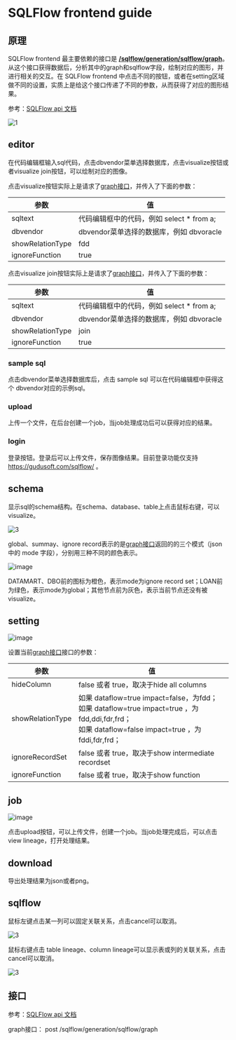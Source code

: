 # SQLFlow frontend guide

## 原理

SQLFlow frontend 最主要依赖的接口是 [**/sqlflow/generation/sqlflow/graph**](https://github.com/sqlparser/sqlflow_public/blob/master/api/sqlflow_api.md)。从这个接口获得数据后，分析其中的graph和sqlflow字段，绘制对应的图形，并进行相关的交互。在 SQLFlow frontend 中点击不同的按钮，或者在setting区域做不同的设置，实质上是给这个接口传递了不同的参数，从而获得了对应的图形结果。

参考：[SQLFlow api 文档](https://github.com/sqlparser/sqlflow_public/blob/master/api/sqlflow_api.md)

![1](https://user-images.githubusercontent.com/6293752/95873864-e2734400-0da2-11eb-85a9-e46ea43ff5c3.png)

## editor

在代码编辑框输入sql代码，点击dbvendor菜单选择数据库，点击visualize按钮或者visualize join按钮，可以绘制对应的图像。

点击visualize按钮实际上是请求了[graph接口](#graph)，并传入了下面的参数：

| 参数             | 值                                        |
| ---------------- | ----------------------------------------- |
| sqltext          | 代码编辑框中的代码，例如 select * from a; |
| dbvendor         | dbvendor菜单选择的数据库，例如 dbvoracle  |
| showRelationType | fdd                                       |
| ignoreFunction   | true                                      |

点击visualize join按钮实际上是请求了[graph接口](#graph)，并传入了下面的参数：

| 参数             | 值                                        |
| ---------------- | ----------------------------------------- |
| sqltext          | 代码编辑框中的代码，例如 select * from a; |
| dbvendor         | dbvendor菜单选择的数据库，例如 dbvoracle  |
| showRelationType | join                                      |
| ignoreFunction   | true                                      |

### sample sql

点击dbvendor菜单选择数据库后，点击 sample sql 可以在代码编辑框中获得这个 dbvendor对应的示例sql。

### upload

上传一个文件，在后台创建一个job，当job处理成功后可以获得对应的结果。

### login

登录按钮。登录后可以上传文件，保存图像结果。目前登录功能仅支持 https://gudusoft.com/sqlflow/ 。

## schema

显示sql的schema结构。在schema、database、table上点击鼠标右键，可以visualize。

![3](https://user-images.githubusercontent.com/6293752/95968181-b8bc2a80-0e3f-11eb-8fc4-1501778fdc74.gif)

global、summay、ignore record表示的是[graph接口](#graph)返回的的三个模式（json 中的 mode 字段），分别用三种不同的颜色表示。

![image](https://user-images.githubusercontent.com/6293752/95972556-2a4aa780-0e45-11eb-8b61-2126ae9f3e0d.png)

DATAMART、DBO前的图标为橙色，表示mode为ignore record set；LOAN前为绿色，表示mode为global；其他节点前为灰色，表示当前节点还没有被visualize。

## setting

![image](https://user-images.githubusercontent.com/6293752/95977385-6da81480-0e4b-11eb-8ec0-cc0de5466701.png)

设置当前[graph接口](#graph)接口的参数：

| 参数             | 值                                                           |
| ---------------- | ------------------------------------------------------------ |
| hideColumn       | false 或者 true，取决于hide all columns                      |
| showRelationType | 如果 dataflow=true  impact=false，为fdd；<br />如果 dataflow=true  impact=true ，为fdd,ddi,fdr,frd；<br />如果 dataflow=false impact=true ，为fddi,fdr,frd； |
| ignoreRecordSet  | false 或者 true，取决于show intermediate recordset           |
| ignoreFunction   | false 或者 true，取决于show function                         |

## job

![image](https://user-images.githubusercontent.com/6293752/95977128-0b4f1400-0e4b-11eb-8c68-62657380e853.png)

点击upload按钮，可以上传文件，创建一个job。当job处理完成后，可以点击view lineage，打开处理结果。

## download

导出处理结果为json或者png。

## sqlflow

鼠标左键点击某一列可以固定关联关系，点击cancel可以取消。

![3](https://user-images.githubusercontent.com/6293752/95986233-3ee46b00-0e58-11eb-8ee4-85a7ca5ee0f4.gif)

鼠标右键点击 table lineage、column lineage可以显示表或列的关联关系，点击cancel可以取消。

![3](https://user-images.githubusercontent.com/6293752/95986541-c336ee00-0e58-11eb-8a45-ad2d904d89ca.gif)

## 接口

参考：[SQLFlow api 文档](https://github.com/sqlparser/sqlflow_public/blob/master/api/sqlflow_api.md)

<span id="graph">graph接口：</span> post /sqlflow/generation/sqlflow/graph

